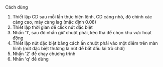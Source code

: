 Cách dùng
1. Thiết lập CD sau mỗi lần thực hiện lệnh, CD càng nhỏ, độ chính xác càng cao, máy càng lag (mặc định 0.08)
2. Thiết lập thời gian để click nút đặc biệt
3. Nhấn '1', sau đó nhấn giữ chuột phải, kéo thả để chọn khu vực hoạt động
4. Thiết lập nút đặc biệt bằng cách ấn chuột phải vào một điểm trên màn hình (nút đặc biệt thường là nút để bắt đầu lại trò chơi)
5. Nhấn '2' để chạy chương trình
6. Nhấn 'q' để dừng
